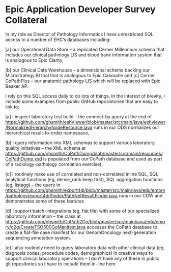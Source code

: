 # Epic Application Developer Survey Collateral

In my role as Director of Pathology Informatics I have unrestricted SQL access to a number of EHC’s databases including:

[a] our Operational Data Store – a replicated Cerner Millennium schema that includes our clinical pathology LIS and blood bank information system that is analogous to Epic Clarity,

[b] our Clinical Data Warehouse – a dimensional schema backing our Microstrategy BI tool that is analogous to Epic Caboodle and [c] Cerner CoPathPlus – our anatomic pathology LIS which will be replaced with Epic Beaker AP.

I rely on this SQL access daily to do lots of things. In the interest of brevity, I include some examples from public GitHub reposistories that are easy to link to:

[a] I inspect laboratory test build – the connect-by query at the end of https://github.com/ghsmith/eshViewer/blob/master/src/main/java/eshviewer/NormalizedHierarchyNodeResource.java runs in our ODS normalizes our hierarchical result-to-order namespace,

[b] I query information into XML schemas to support various laboratory quality initiatives – the XML schema at https://github.com/ghsmith/CoPathDump/blob/master/src/main/resources/CoPathDump.xsd is populated from our CoPath database and used as part of a radiology-pathology correlation exercise),

[c] I routinely make use of correlated and non-correlated inline SQL, SQL analytical functions (eg, dense_rank keep first), SQL aggregation functions (eg, listagg) – the query in https://github.com/ghsmith/export4dj/blob/master/src/main/java/edu/emory/pathology/export4dj/finder/PathNetResultFinder.java runs in our CDW and demonstrates some of these features

[d] I support batch-integrations (eg, flat file) with some of our specialized laboratory information – the class at https://github.com/ghsmith/CoPath2Go/blob/master/src/main/java/edu/emory/c2g/CreateTSO500GoManifest.java accesses the CoPath database to create a flat-file case manifest for our GenomOncology next-generation sequencing annotation system.

[e] I also routinely need to query laboratory data with other clinical data (eg, diagnosis codes, procedure codes, demographics) in creative ways to support clinical laboratory operations – I don’t have any of these in public git repositories so I have to include them in-line here
